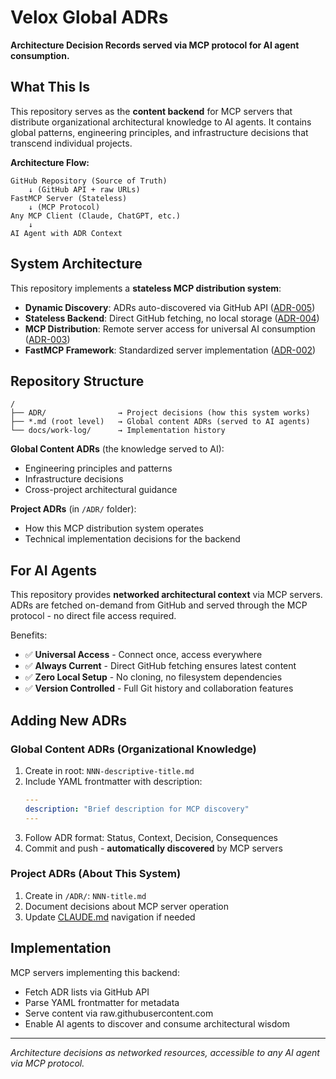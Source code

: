 # Velox Global ADRs

**Architecture Decision Records served via MCP protocol for AI agent consumption.**

## What This Is

This repository serves as the **content backend** for MCP servers that distribute organizational architectural knowledge to AI agents. It contains global patterns, engineering principles, and infrastructure decisions that transcend individual projects.

**Architecture Flow:**
```
GitHub Repository (Source of Truth)
    ↓ (GitHub API + raw URLs)
FastMCP Server (Stateless)
    ↓ (MCP Protocol) 
Any MCP Client (Claude, ChatGPT, etc.)
    ↓
AI Agent with ADR Context
```

## System Architecture

This repository implements a **stateless MCP distribution system**:

- **Dynamic Discovery**: ADRs auto-discovered via GitHub API ([ADR-005](ADR/005-use-dynamic-discovery-for-adr-listings.md))
- **Stateless Backend**: Direct GitHub fetching, no local storage ([ADR-004](ADR/004-use-github-as-stateless-adr-backend.md))
- **MCP Distribution**: Remote server access for universal AI consumption ([ADR-003](ADR/003-use-mcp-protocol-for-adr-distribution.md))
- **FastMCP Framework**: Standardized server implementation ([ADR-002](ADR/002-adopt-fastmcp-for-mcp-server-needs.md))

## Repository Structure

```
/
├── ADR/                → Project decisions (how this system works)
├── *.md (root level)   → Global content ADRs (served to AI agents)
└── docs/work-log/      → Implementation history
```

**Global Content ADRs** (the knowledge served to AI):
- Engineering principles and patterns
- Infrastructure decisions  
- Cross-project architectural guidance

**Project ADRs** (in `/ADR/` folder):
- How this MCP distribution system operates
- Technical implementation decisions for the backend

## For AI Agents

This repository provides **networked architectural context** via MCP servers. ADRs are fetched on-demand from GitHub and served through the MCP protocol - no direct file access required.

Benefits:
- ✅ **Universal Access** - Connect once, access everywhere
- ✅ **Always Current** - Direct GitHub fetching ensures latest content  
- ✅ **Zero Local Setup** - No cloning, no filesystem dependencies
- ✅ **Version Controlled** - Full Git history and collaboration features

## Adding New ADRs

### Global Content ADRs (Organizational Knowledge)
1. Create in root: `NNN-descriptive-title.md`
2. Include YAML frontmatter with description:
   ```yaml
   ---
   description: "Brief description for MCP discovery"
   ---
   ```
3. Follow ADR format: Status, Context, Decision, Consequences
4. Commit and push - **automatically discovered** by MCP servers

### Project ADRs (About This System)
1. Create in `/ADR/`: `NNN-title.md`
2. Document decisions about MCP server operation
3. Update [CLAUDE.md](CLAUDE.md) navigation if needed

## Implementation

MCP servers implementing this backend:
- Fetch ADR lists via GitHub API
- Parse YAML frontmatter for metadata
- Serve content via raw.githubusercontent.com
- Enable AI agents to discover and consume architectural wisdom

---

*Architecture decisions as networked resources, accessible to any AI agent via MCP protocol.*
